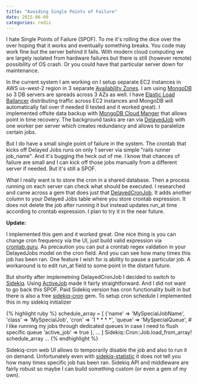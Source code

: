 ```yaml
---
title: "Avoiding Single Points of Failure"
date: 2015-06-09
categories: redis
---
```


I hate Single Points of Failure (SPOF).  To me it's rolling the dice over the over hoping that it works and eventually something breaks.  You code may work fine but the server behind it fails.  With modern cloud computing we are largely isolated from hardware failures but there is still (however remote) possibility of OS crash.  Or you could have that particular server down for maintenance.

In the current system I am working on I setup separate EC2 instances in AWS us-west-2 region in 3 separate [Availability Zones](http://docs.aws.amazon.com/AWSEC2/latest/UserGuide/using-regions-availability-zones.html).  I am using [MongoDB](https://www.mongodb.org/) so 3 DB servers are spreads across 3 AZs as well.  I have [Elastic Load Ballancer](https://aws.amazon.com/elasticloadbalancing/) distributing traffic across EC2 instances and MongoDB will automatically fail over if needed (I tested and it worked great).  I implemented offsite data backup with [MongoDB Cloud Manger](https://www.mongodb.com/cloud) that allows point in time recovery.  The background tasks are ran via [DelayedJob](https://github.com/collectiveidea/delayed_job) with one worker per server which creates redundancy and allows to paralelize certain jobs.

But I do have a small single point of failure in the system.  The crontab that kicks off Delayed Jobs runs on only 1 server via simple "rails runner job_name".  And it's bugging the heck out of me.  I know that chances of failure are small and I can kick off those jobs manually from a different server if needed.  But it's still a SPOF.

What I really want is to store the cron in a shared database.  Then a process running on each server can check what should be executed.  I researched and came across a gem that does just that [DelayedCronJob](https://github.com/codez/delayed_cron_job).  It adds another column to your Delayed Jobs table where you store crontab expression.  It does not delete the job after running it but instead updates run_at time according to crontab expression.  I plan to try it in the near future.

**Update:**

I implemented this gem and it worked great.  One nice thing is you can change cron frequency via the UI, just build valid expression via [crontab.guru](http://crontab.guru/).  As precaution you can put a crontab regex valdation in your DelayedJobs model on the cron field.  And you can see how many times this job has been ran.  One feature I wish for is ability to pause a particular job.  A workaround is to edit run_at field to some point in the distant future.

But shortly after implemetning DelayedCronJob I decided to switch to [Sidekiq](https://github.com/mperham/sidekiq).  Using [ActiveJob](http://edgeguides.rubyonrails.org/active_job_basics.html) made it fairly straightforward.  And I did not want to go back this SPOF.  Paid Sidekiq version has cron functionality built in but there is also a free [sidekiq-cron](https://github.com/ondrejbartas/sidekiq-cron) gem.  To setup cron schedule I implemented this in my sidekiq initializer

{% highlight ruby %}
schedule_array =
[
  {'name' => 'MySpecialJobName',
    'class' => 'MySpecialJob',
    'cron'  => '1 * * * *',
    'queue' => 'MySpecialQueue', # I like running my jobs through dedicated queues in case I need to flush specific queue
    'active_job' => true },
...
]
Sidekiq::Cron::Job.load_from_array! schedule_array
...
{% endhighlight %}

Sidekiq-cron web UI allows to temporarily disable the job and also to run it on demand.  Unfortunately even with [sidekiq-statistic](https://github.com/davydovanton/sidekiq-statistic) it does not tell you how many times specific job has been ran.  Sidekiq API and middleware are fairly robust so maybe I can build something custom (or even a gem of my own).
